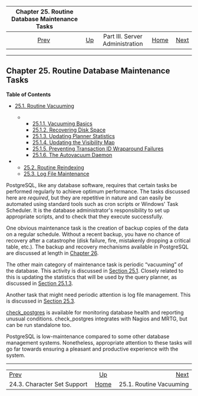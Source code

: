 <!--?xml version="1.0" encoding="UTF-8" standalone="no"?-->

|     Chapter 25. Routine Database Maintenance Tasks    |                                                    |                                 |                                                       |                                                           |
| :---------------------------------------------------: | :------------------------------------------------- | :-----------------------------: | ----------------------------------------------------: | --------------------------------------------------------: |
| [Prev](multibyte.html "24.3. Character Set Support")  | [Up](admin.html "Part III. Server Administration") | Part III. Server Administration | [Home](index.html "PostgreSQL 17devel Documentation") |  [Next](routine-vacuuming.html "25.1. Routine Vacuuming") |

***

## Chapter 25. Routine Database Maintenance Tasks

**Table of Contents**

*   [25.1. Routine Vacuuming](routine-vacuuming.html)

    *   *   [25.1.1. Vacuuming Basics](routine-vacuuming.html#VACUUM-BASICS)
        *   [25.1.2. Recovering Disk Space](routine-vacuuming.html#VACUUM-FOR-SPACE-RECOVERY)
        *   [25.1.3. Updating Planner Statistics](routine-vacuuming.html#VACUUM-FOR-STATISTICS)
        *   [25.1.4. Updating the Visibility Map](routine-vacuuming.html#VACUUM-FOR-VISIBILITY-MAP)
        *   [25.1.5. Preventing Transaction ID Wraparound Failures](routine-vacuuming.html#VACUUM-FOR-WRAPAROUND)
        *   [25.1.6. The Autovacuum Daemon](routine-vacuuming.html#AUTOVACUUM)

*   *   [25.2. Routine Reindexing](routine-reindex.html)
    *   [25.3. Log File Maintenance](logfile-maintenance.html)

[]()[]()

PostgreSQL, like any database software, requires that certain tasks be performed regularly to achieve optimum performance. The tasks discussed here are *required*, but they are repetitive in nature and can easily be automated using standard tools such as cron scripts or Windows' Task Scheduler. It is the database administrator's responsibility to set up appropriate scripts, and to check that they execute successfully.

One obvious maintenance task is the creation of backup copies of the data on a regular schedule. Without a recent backup, you have no chance of recovery after a catastrophe (disk failure, fire, mistakenly dropping a critical table, etc.). The backup and recovery mechanisms available in PostgreSQL are discussed at length in [Chapter 26](backup.html "Chapter 26. Backup and Restore").

The other main category of maintenance task is periodic “vacuuming” of the database. This activity is discussed in [Section 25.1](routine-vacuuming.html "25.1. Routine Vacuuming"). Closely related to this is updating the statistics that will be used by the query planner, as discussed in [Section 25.1.3](routine-vacuuming.html#VACUUM-FOR-STATISTICS "25.1.3. Updating Planner Statistics").

Another task that might need periodic attention is log file management. This is discussed in [Section 25.3](logfile-maintenance.html "25.3. Log File Maintenance").

[check\_postgres](https://bucardo.org/check_postgres/) is available for monitoring database health and reporting unusual conditions. check\_postgres integrates with Nagios and MRTG, but can be run standalone too.

PostgreSQL is low-maintenance compared to some other database management systems. Nonetheless, appropriate attention to these tasks will go far towards ensuring a pleasant and productive experience with the system.

***

|                                                       |                                                       |                                                           |
| :---------------------------------------------------- | :---------------------------------------------------: | --------------------------------------------------------: |
| [Prev](multibyte.html "24.3. Character Set Support")  |   [Up](admin.html "Part III. Server Administration")  |  [Next](routine-vacuuming.html "25.1. Routine Vacuuming") |
| 24.3. Character Set Support                           | [Home](index.html "PostgreSQL 17devel Documentation") |                                   25.1. Routine Vacuuming |
